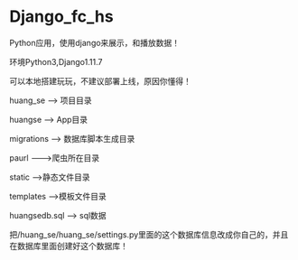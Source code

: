 # Django_fc_hs
Python应用，使用django来展示，和播放数据！

环境Python3,Django1.11.7

可以本地搭建玩玩，不建议部署上线，原因你懂得！

huang_se -->  项目目录     

huangse --> App目录

migrations --> 数据库脚本生成目录

paurl --->爬虫所在目录

static -->静态文件目录

templates -->模板文件目录

huangsedb.sql --> sql数据

把/huang_se/huang_se/settings.py里面的这个数据库信息改成你自己的，并且在数据库里面创建好这个数据库！
